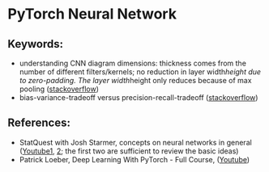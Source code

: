 # PyTorch Neural Network

## Keywords:
- understanding CNN diagram dimensions: thickness comes from the number of different filters/kernels; no reduction in layer width*height due to zero-padding. The layer width*height only reduces because of max pooling (<a href="https://stackoverflow.com/questions/65554032/understanding-convolutional-layers-shapes">stackoverflow</a>)
- bias-variance-tradeoff versus precision-recall-tradeoff (<a href="https://stackoverflow.com/questions/65554032/understanding-convolutional-layers-shapes">stackoverflow</a>)

## References:
- StatQuest with Josh Starmer, concepts on neural networks in general (<a href="https://www.youtube.com/watch?v=CqOfi41LfDw">Youtube1</a>, <a href="https://www.youtube.com/watch?v=IN2XmBhILt4">2</a>; the first two are sufficient to review the basic ideas)
- Patrick Loeber, Deep Learning With PyTorch - Full Course, (<a href="https://www.youtube.com/watch?v=c36lUUr864M">Youtube</a>)
